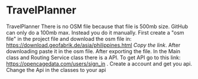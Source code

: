 # TravelPlanner
 TravelPlanner
There is no OSM file because that file is 500mb size. GitHub can only do a 100mb max. Instead you do it manually. First create a "osm file" in the project file and download the osm file in: https://download.geofabrik.de/asia/philippines.html *Copy the link*. After downloading paste it in the osm file. After exporting the file. In the Main class and Routing Service class there is a API. To get API go to this link: https://opencagedata.com/users/sign_in . Create a account and get you api. Change the Api in the classes to your api
